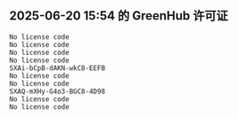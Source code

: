 ## 2025-06-20 15:54 的 GreenHub 许可证
```
No license code
No license code
No license code
No license code
SXAi-bCpB-dAKN-wkC8-EEFB
No license code
No license code
SXAQ-mXHy-G4o3-BGC8-4D98
No license code
No license code
```
